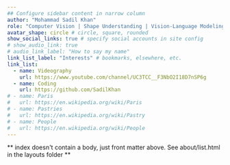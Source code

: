 ```yaml
---
## Configure sidebar content in narrow column
author: "Mohammad Sadil Khan"
role: "Computer Vision | Shape Understanding | Vision-Language Modeling | Generative Models"
avatar_shape: circle # circle, square, rounded
show_social_links: true # specify social accounts in site config
# show_audio_link: true
# audio_link_label: "How to say my name"
link_list_label: "Interests" # bookmarks, elsewhere, etc.
link_list:
  - name: Videography
    url: https://www.youtube.com/channel/UC3TCC__F3NbO2I18D7nSP6g
  - name: Coding
    url: https://github.com/SadilKhan
# - name: Paris
#   url: https://en.wikipedia.org/wiki/Paris
# - name: Pastries
#   url: https://en.wikipedia.org/wiki/Pastry
# - name: People
#   url: https://en.wikipedia.org/wiki/People
---
```


** index doesn't contain a body, just front matter above.
See about/list.html in the layouts folder **
